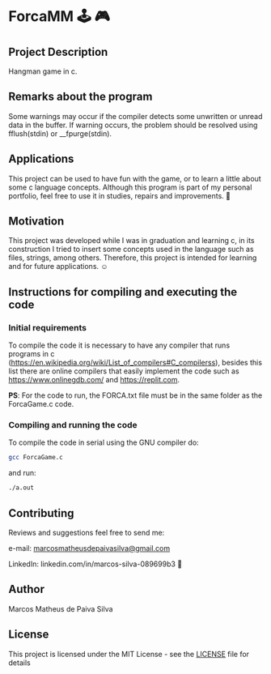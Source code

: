 # ForcaMM :joystick: :video_game:

## Project Description

Hangman game in c.

## Remarks about the program

Some warnings may occur if the compiler detects some unwritten or unread data in the buffer. If warning occurs, the problem should be resolved using fflush(stdin) or __fpurge(stdin).

## Applications

This project can be used to have fun with the game, or to learn a little about some c language concepts. Although this program is part of my personal portfolio, feel free to use it in studies, repairs and improvements. :call_me_hand:

## Motivation

This project was developed while I was in graduation and learning c, in its construction I tried to insert some concepts used in the language such as files, strings, among others. Therefore, this project is intended for learning and for future applications. :relaxed:

## Instructions for compiling and executing the code

### Initial requirements

To compile the code it is necessary to have any compiler that runs programs in c (https://en.wikipedia.org/wiki/List_of_compilers#C_compilerss), besides this list there are online compilers that easily implement the code such as https://www.onlinegdb.com/ and https://replit.com.

**PS**: For the code to run, the FORCA.txt file must be in the same folder as the ForcaGame.c code.

### Compiling and running the code

To compile the code in serial using the GNU compiler do:

```bash
gcc ForcaGame.c
```

and run:

```bash
./a.out
```

## Contributing 

Reviews and suggestions feel free to send me:

e-mail: marcosmatheusdepaivasilva@gmail.com

LinkedIn: linkedin.com/in/marcos-silva-089699b3 :hugs:

## Author

Marcos Matheus de Paiva Silva

## License

This project is licensed under the MIT License - see the [LICENSE](LICENSE) file for details
